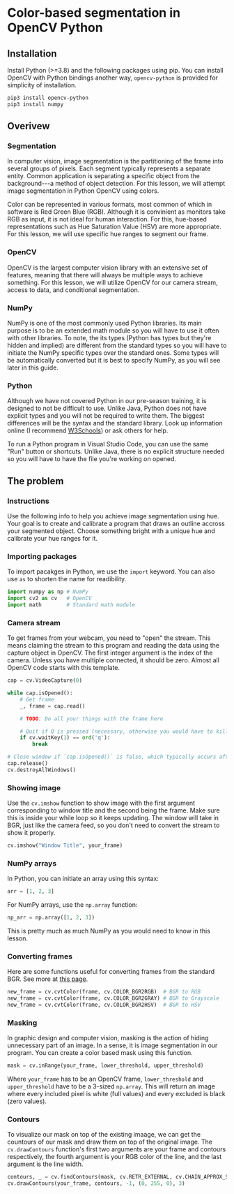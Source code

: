 # Color-based segmentation in OpenCV Python

## Installation

Install Python (>=3.8) and the following packages using pip. You can install OpenCV with Python bindings another way, `opencv-python` is provided for simplicity of installation.
```bash
pip3 install opencv-python
pip3 install numpy
```

## Overivew

### Segmentation

In computer vision, image segmentation is the partitioning of the frame into several groups of pixels. Each segment typically represents a separate entity. Common application is separating a specific object from the background---a method of object detection. For this lesson, we will attempt image segmentation in Python OpenCV using colors.

Color can be represented in various formats, most common of which in software is Red Green Blue (RGB). Although it is convinient as monitors take RGB as input, it is not ideal for human interaction. For this, hue-based representations such as Hue Saturation Value (HSV) are more appropriate. For this lesson, we will use specific hue ranges to segment our frame.

### OpenCV

OpenCV is the largest computer vision library with an extensive set of features, meaning that there will always be multiple ways to achieve something. For this lesson, we will utilize OpenCV for our camera stream, access to data, and conditional segmentation.

### NumPy

NumPy is one of the most commonly used Python libraries. Its main purpose is to be an extended math module so you will have to use it often with other libraries. To note, the its types (Python has types but they're hidden and implied) are different from the standard types so you will have to initiate the NumPy specific types over the standard ones. Some types will be automatically converted but it is best to specify NumPy, as you will see later in this guide.

### Python

Although we have not covered Python in our pre-season training, it is designed to not be difficult to use. Unlike Java, Python does not have explicit types and you will not be required to write them. The biggest differences will be the syntax and the standard library. Look up information online (I recommend [W3Schools](https://www.w3schools.com/python/)) or ask others for help.

To run a Python program in Visual Studio Code, you can use the same "Run" button or shortcuts. Unlike Java, there is no explicit structure needed so you will have to have the file you're working on opened.

## The problem

### Instructions

Use the following info to help you achieve image segmentation using hue. Your goal is to create and calibrate a program that draws an outline accross your segmented object. Choose something bright with a unique hue and calibrate your hue ranges for it.

### Importing packages

To import pacakges in Python, we use the `import` keyword. You can also use `as` to shorten the name for readibility.

```py
import numpy as np # NumPy
import cv2 as cv   # OpenCV
import math        # Standard math module
```

### Camera stream

To get frames from your webcam, you need to "open" the stream. This means claiming the stream to this program and reading the data using the capture object in OpenCV. The first integer argument is the index of the camera. Unless you have multiple connected, it should be zero. Almost all OpenCV code starts with this template.

```py
cap = cv.VideoCapture(0)

while cap.isOpened():
    # Get frame
    _, frame = cap.read()

    # TODO: Do all your things with the frame here

    # Quit if Q is pressed (necessary, otherwise you would have to kill the program externally)
    if cv.waitKey(1) == ord('q'):
        break

# Close window if `cap.isOpened()` is false, which typically occurs after an error
cap.release()
cv.destroyAllWindows()
```

### Showing image

Use the `cv.imshow` function to show image with the first argument corresponding to window title and the second being the frame. Make sure this is inside your while loop so it keeps updating. The window will take in BGR, just like the camera feed, so you don't need to convert the stream to show it properly.

```py
cv.imshow("Window Title", your_frame)
```

### NumPy arrays

In Python, you can initiate an array using this syntax:

```py
arr = [1, 2, 3]
```

For NumPy arrays, use the `np.array` function:

```py
np_arr = np.array([1, 2, 3])
```

This is pretty much as much NumPy as you would need to know in this lesson.

### Converting frames

Here are some functions useful for converting frames from the standard BGR. See more at [this page](https://docs.opencv.org/3.4/d8/d01/group__imgproc__color__conversions.html).

```py
new_frame = cv.cvtColor(frame, cv.COLOR_BGR2RGB)  # BGR to RGB
new_frame = cv.cvtColor(frame, cv.COLOR_BGR2GRAY) # BGR to Grayscale
new_frame = cv.cvtColor(frame, cv.COLOR_BGR2HSV)  # BGR to HSV
```

### Masking

In graphic design and computer vision, masking is the action of hiding unnecessary part of an image. In a sense, it is image segmentation in our program. You can create a color based mask using this function.

```py
mask = cv.inRange(your_frame, lower_threshold, upper_threshold)
```

Where `your_frame` has to be an OpenCV frame, `lower_threshold` and `upper_threshold` have to be a 3-sized `np.array`. This will return an image where every included pixel is white (full values) and every excluded is black (zero values).

### Contours

To visualize our mask on top of the existing imaage, we can get the countours of our mask and draw them on top of the original image. The `cv.drawContours` function's first two arguments are your frame and contours respectively, the fourth argument is your RGB color of the line, and the last argument is the line width.

```py
contours, _ = cv.findContours(mask, cv.RETR_EXTERNAL, cv.CHAIN_APPROX_SIMPLE)
cv.drawContours(your_frame, contours, -1, (0, 255, 0), 3)
```